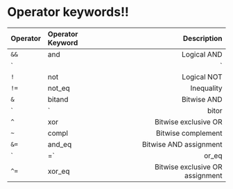 # Operator keywords!!

| Operator | Operator Keyword | Description |
|:---------|:-----------------|------------:|
| `&&` | and | Logical AND |
| `||` | or | Logical OR |
| `!` | not | Logical NOT |
| `!=` | not_eq | Inequality |
| `&` | bitand | Bitwise AND |
| `|` | bitor | Bitwise inclusive OR |
| `^` | xor | Bitwise exclusive OR |
| `~` | compl | Bitwise complement |
| `&=` | and_eq | Bitwise AND assignment |
| `|=` | or_eq | Bitwise inclusive OR assignment |
| `^=` | xor_eq | Bitwise exclusive OR assignment |

